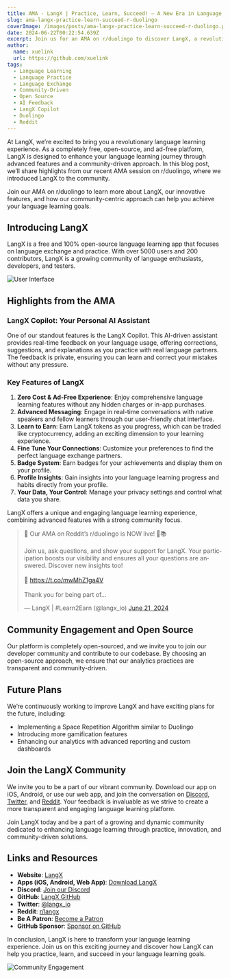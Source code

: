```yaml
---
title: AMA - LangX | Practice, Learn, Succeed! – A New Era in Language Learning on r/duolingo!
slug: ama-langx-practice-learn-succeed-r-duolingo
coverImage: /images/posts/ama-langx-practice-learn-succeed-r-duolingo.png
date: 2024-06-22T00:22:54.639Z
excerpt: Join us for an AMA on r/duolingo to discover LangX, a revolutionary, open-source, ad-free language learning platform. Learn how LangX Copilot, real-time feedback, and a vibrant community can enhance your language journey.
author:
  name: xuelink
  url: https://github.com/xuelink
tags:
  - Language Learning
  - Language Practice
  - Language Exchange
  - Community-Driven
  - Open Source
  - AI Feedback
  - LangX Copilot
  - Duolingo
  - Reddit
---
```


<script>
  import Callout from "$lib/components/molecules/Callout.svelte";
  import Image from "$lib/components/atoms/Image.svelte";
</script>

At LangX, we’re excited to bring you a revolutionary language learning experience. As a completely free, open-source, and ad-free platform, LangX is designed to enhance your language learning journey through advanced features and a community-driven approach. In this blog post, we’ll share highlights from our recent AMA session on r/duolingo, where we introduced LangX to the community.

<Callout type="info">
Join our AMA on r/duolingo to learn more about LangX, our innovative features, and how our community-centric approach can help you achieve your language learning goals.
</Callout>

## Introducing LangX

LangX is a free and 100% open-source language learning app that focuses on language exchange and practice. With over 5000 users and 200 contributors, LangX is a growing community of language enthusiasts, developers, and testers.

<Image src="/images/posts/ama-langx-practice-learn-succeed-r-duolingo-2.jpeg" alt="User Interface" />

## Highlights from the AMA

### LangX Copilot: Your Personal AI Assistant

One of our standout features is the LangX Copilot. This AI-driven assistant provides real-time feedback on your language usage, offering corrections, suggestions, and explanations as you practice with real language partners. The feedback is private, ensuring you can learn and correct your mistakes without any pressure.

### Key Features of LangX

1. **Zero Cost & Ad-Free Experience**: Enjoy comprehensive language learning features without any hidden charges or in-app purchases.
2. **Advanced Messaging**: Engage in real-time conversations with native speakers and fellow learners through our user-friendly chat interface.
3. **Learn to Earn**: Earn LangX tokens as you progress, which can be traded like cryptocurrency, adding an exciting dimension to your learning experience.
4. **Fine Tune Your Connections**: Customize your preferences to find the perfect language exchange partners.
5. **Badge System**: Earn badges for your achievements and display them on your profile.
6. **Profile Insights**: Gain insights into your language learning progress and habits directly from your profile.
7. **Your Data, Your Control**: Manage your privacy settings and control what data you share.

<Callout type="success">
LangX offers a unique and engaging language learning experience, combining advanced features with a strong community focus.
</Callout>

<blockquote class="twitter-tweet"><p lang="en" dir="ltr">🚨 Our AMA on Reddit’s r/duolingo is NOW live! 🚀📚<br><br>Join us, ask questions, and show your support for LangX. Your participation boosts our visibility and ensures all your questions are answered. Discover new insights too!<br><br>🔗 <a href="https://t.co/mwMhZ1ga4V">https://t.co/mwMhZ1ga4V</a><br><br>Thank you for being part of…</p>&mdash; LangX | #Learn2Earn (@langx_io) <a href="https://twitter.com/langx_io/status/1804265133268672948?ref_src=twsrc%5Etfw">June 21, 2024</a></blockquote>

## Community Engagement and Open Source

Our platform is completely open-sourced, and we invite you to join our developer community and contribute to our codebase. By choosing an open-source approach, we ensure that our analytics practices are transparent and community-driven.

## Future Plans

We’re continuously working to improve LangX and have exciting plans for the future, including:

- Implementing a Space Repetition Algorithm similar to Duolingo
- Introducing more gamification features
- Enhancing our analytics with advanced reporting and custom dashboards

## Join the LangX Community

We invite you to be a part of our vibrant community. Download our app on iOS, Android, or use our web app, and join the conversation on [Discord](https://discord.langx.io), [Twitter](https://twitter.com/langx_io), and [Reddit](https://reddit.com/r/langx). Your feedback is invaluable as we strive to create a more transparent and engaging language learning platform.

<Callout type="success">
Join LangX today and be a part of a growing and dynamic community dedicated to enhancing language learning through practice, innovation, and community-driven solutions.
</Callout>

## Links and Resources

- **Website**: [LangX](https://langx.io/)
- **Apps (iOS, Android, Web App)**: [Download LangX](https://get.langx.io)
- **Discord**: [Join our Discord](https://discord.langx.io)
- **GitHub**: [LangX GitHub](https://github.com/langx)
- **Twitter**: [@langx_io](https://twitter.com/langx_io)
- **Reddit**: [r/langx](https://reddit.com/r/langx)
- **Be A Patron**: [Become a Patron](https://backer.langx.io)
- **GitHub Sponsor**: [Sponsor on GitHub](https://github.com/sponsors/langx)

In conclusion, LangX is here to transform your language learning experience. Join us on this exciting journey and discover how LangX can help you practice, learn, and succeed in your language learning goals.

<Image src="/images/posts/ama-langx-practice-learn-succeed-r-duolingo-3.png" alt="Community Engagement" />